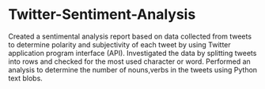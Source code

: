 # Twitter-Sentiment-Analysis
Created a sentimental analysis report based on data collected from tweets to determine polarity and subjectivity of each tweet by using Twitter application program interface (API).
Investigated the data by splitting tweets into rows and checked for the most used character or word.
Performed an analysis to determine the number of nouns,verbs in the tweets using Python text blobs.

